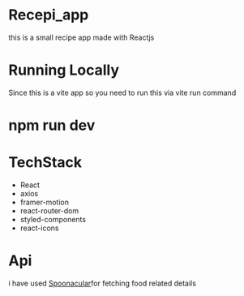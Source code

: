 # Recepi_app
this is a small recipe app made with Reactjs
# Running Locally
Since this is a vite app so you need to run this via vite run command
<h1>npm run dev</h1>

# TechStack
<ul>
<li>React</li>
<li>axios</li>
<li>framer-motion</li>
<li>react-router-dom</li>
<li>styled-components</li>
<li>react-icons</li>
</ul>

# Api
i have used [Spoonacular](https://spoonacular.com/food-api)for fetching food related details 

